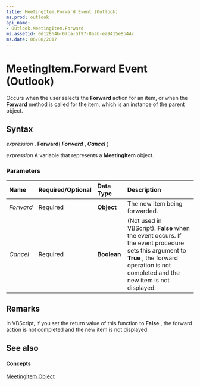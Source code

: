 ```yaml
---
title: MeetingItem.Forward Event (Outlook)
ms.prod: outlook
api_name:
- Outlook.MeetingItem.Forward
ms.assetid: 0d12864b-07ca-5f97-8aab-ea9415e8b44c
ms.date: 06/08/2017
---
```



# MeetingItem.Forward Event (Outlook)

Occurs when the user selects the **Forward** action for an item, or when the **Forward** method is called for the item, which is an instance of the parent object.


## Syntax

 _expression_ . **Forward**( **_Forward_** , **_Cancel_** )

 _expression_ A variable that represents a **MeetingItem** object.


### Parameters



|**Name**|**Required/Optional**|**Data Type**|**Description**|
|:-----|:-----|:-----|:-----|
| _Forward_|Required| **Object**|The new item being forwarded.|
| _Cancel_|Required| **Boolean**|(Not used in VBScript). **False** when the event occurs. If the event procedure sets this argument to **True** , the forward operation is not completed and the new item is not displayed.|

## Remarks

In VBScript, if you set the return value of this function to **False** , the forward action is not completed and the new item is not displayed.


## See also


#### Concepts


[MeetingItem Object](meetingitem-object-outlook.md)

